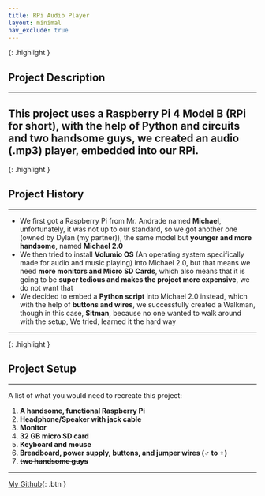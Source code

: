 ```yaml
---
title: RPi Audio Player
layout: minimal
nav_exclude: true
---
```


{: .highlight }
## **Project Description**

---
This project uses a **Raspberry Pi 4 Model B** (RPi for short), with the help of Python and circuits and **two handsome guys**, we created an **audio (.mp3) player**, embedded into our RPi.
---

{: .highlight }
## **Project History**

---
* We first got a Raspberry Pi from Mr. Andrade named **Michael**, unfortunately, it was not up to our standard, so we got another one (owned by Dylan (my partner)), the same model but **younger and more handsome**, named **Michael 2.0**
* We then tried to install **Volumio OS** (An operating system specifically made for audio and music playing) into Michael 2.0, but that means we need **more monitors and Micro SD Cards**, which also means that it is going to be **super tedious and makes the project more expensive**, we do not want that
* We decided to embed a **Python script** into Michael 2.0 instead, which with the help of **buttons and wires**, we successfully created a Walkman, though in this case, **Sitman**, because no one wanted to walk around with the setup, We tried, learned it the hard way
---

{: .highlight }
## **Project Setup**

---
A list of what you would need to recreate this project:
1. **A handsome, functional Raspberry Pi**
2. **Headphone/Speaker with jack cable**
3. **Monitor**
4. **32 GB micro SD card**
5. **Keyboard and mouse**
6. **Breadboard, power supply, buttons, and jumper wires (♂ to ♀)**
7. ~~**two handsome guys**~~
---

[My Github](https://github.com/RonPhan22?tab=repositories){: .btn }

